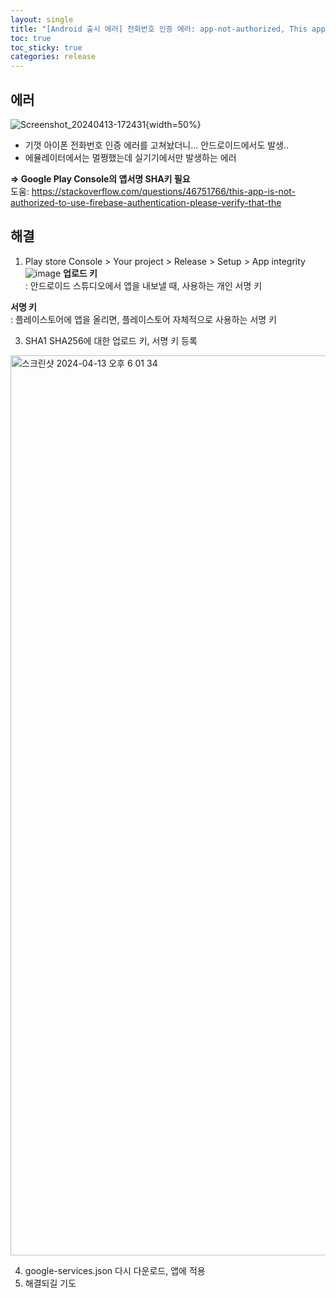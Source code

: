 ```yaml
---
layout: single
title: "[Android 출시 에러] 전화번호 인증 에러: app-not-authorized, This app is not authorized to use Firebase Authentication."
toc: true
toc_sticky: true
categories: release
---
```


## 에러
![Screenshot_20240413-172431](https://github.com/KimGyeongLock/KimGyeongLock.github.io/assets/63464299/432645b9-e961-49de-988c-9440efcc9323){width=50%}
* 기껏 아이폰 전화번호 인증 에러를 고쳐놨더니... 안드로이드에서도 발생..
* 에뮬레이터에서는 멀쩡했는데 실기기에서만 발생하는 에러

**=> Google Play Console의 앱서명 SHA키 필요**     
도움: <https://stackoverflow.com/questions/46751766/this-app-is-not-authorized-to-use-firebase-authentication-please-verify-that-the>

## 해결
1. Play store Console > Your project > Release > Setup > App integrity   
![image](https://github.com/KimGyeongLock/KimGyeongLock.github.io/assets/63464299/51053dc1-265e-462e-bd4b-1e7b8b6960ee)
**업로드 키**    
: 안드로이드 스튜디오에서 앱을 내보낼 때, 사용하는 개인 서명 키
   
**서명 키**     
: 플레이스토어에 앱을 올리면, 플레이스토어 자체적으로 사용하는 서명 키        

3.  SHA1 SHA256에 대한 업로드 키, 서명 키 등록   
<img width="1440" alt="스크린샷 2024-04-13 오후 6 01 34" src="https://github.com/KimGyeongLock/KimGyeongLock.github.io/assets/63464299/c1b6f30b-8b74-4a18-8e3e-b8f0a314d13a">

4. google-services.json 다시 다운로드, 앱에 적용
5. 해결되길 기도
